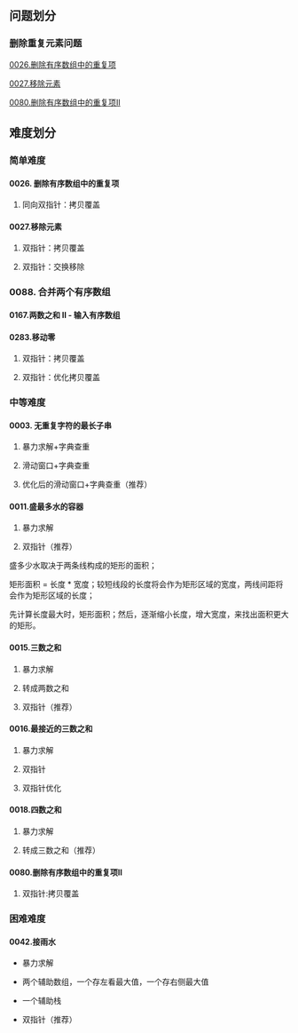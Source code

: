 
## 问题划分

### 删除重复元素问题

[0026.删除有序数组中的重复项](0026.删除有序数组中的重复项.md)

[0027.移除元素](0027.移除元素.md)

[0080.删除有序数组中的重复项II](0080.删除有序数组中的重复项II.md)



## 难度划分

### 简单难度

#### 0026. 删除有序数组中的重复项

1. 同向双指针：拷贝覆盖


#### 0027.移除元素

1. 双指针：拷贝覆盖

2. 双指针：交换移除

### 0088. 合并两个有序数组


#### 0167.两数之和 II - 输入有序数组

#### 0283.移动零

1. 双指针：拷贝覆盖

2. 双指针：优化拷贝覆盖



### 中等难度

#### 0003. 无重复字符的最长子串

1. 暴力求解+字典查重

2. 滑动窗口+字典查重

3. 优化后的滑动窗口+字典查重（推荐）

#### 0011.盛最多水的容器

1. 暴力求解

2. 双指针（推荐）

  盛多少水取决于两条线构成的矩形的面积；
  
  矩形面积 = 长度 * 宽度；较短线段的长度将会作为矩形区域的宽度，两线间距将会作为矩形区域的长度；
  
  先计算长度最大时，矩形面积；然后，逐渐缩小长度，增大宽度，来找出面积更大的矩形。


#### 0015.三数之和

1. 暴力求解

2. 转成两数之和

3. 双指针（推荐）


#### 0016.最接近的三数之和

1. 暴力求解

2. 双指针

3. 双指针优化


#### 0018.四数之和

1. 暴力求解

2. 转成三数之和（推荐）


#### 0080.删除有序数组中的重复项II

1. 双指针:拷贝覆盖


### 困难难度

#### 0042.接雨水

* 暴力求解

* 两个辅助数组，一个存左看最大值，一个存右侧最大值

* 一个辅助栈

* 双指针（推荐）


